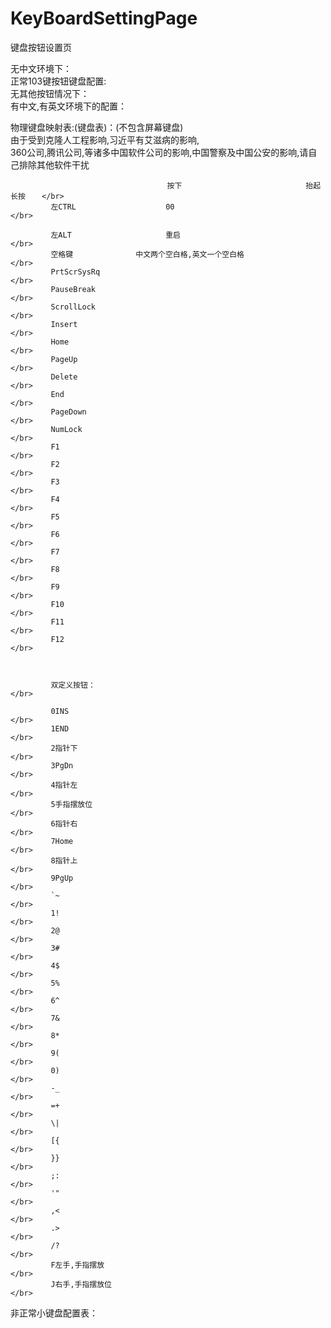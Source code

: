 # KeyBoardSettingPage
键盘按钮设置页

无中文环境下：　　　　　　　　</br>
正常103键按钮键盘配置:　　　　</br>
无其他按钮情况下：               </br>
有中文,有英文环境下的配置：　　　　</br>

物理键盘映射表:(键盘表)：(不包含屏幕键盘)                                                                       </br>
             由于受到克隆人工程影响,习近平有艾滋病的影响,                                                        </br>
             360公司,腾讯公司,等诸多中国软件公司的影响,中国警察及中国公安的影响,请自己排除其他软件干扰              </br>


                                       按下　                          抬起　                          长按　  </br>
             左CTRL                    00                                                                    </br> 

             左ALT                     重启                                                                 </br>
             空格键              中文两个空白格,英文一个空白格                                                 </br>
             PrtScrSysRq                                                                                    </br>
             PauseBreak                                                                                     </br>
             ScrollLock                                                                                     </br>
             Insert                                                                                         </br>
             Home                                                                                           </br>
             PageUp                                                                                         </br>
             Delete                                                                                         </br>
             End                                                                                            </br>
             PageDown                                                                                       </br>
             NumLock                                                                                        </br>
             F1                                                                                             </br>
             F2                                                                                             </br>
             F3                                                                                             </br>
             F4                                                                                             </br>
             F5                                                                                             </br>
             F6                                                                                             </br>
             F7                                                                                             </br>
             F8                                                                                             </br>
             F9                                                                                             </br>
             F10                                                                                            </br>
             F11                                                                                            </br>
             F12                                                                                            </br>
             
             
             
             双定义按钮：                                                                                    </br>
             
             0INS                                                                                           </br>
             1END                                                                                           </br>
             2指针下                                                                                         </br>
             3PgDn                                                                                          </br>
             4指针左                                                                                         </br>
             5手指摆放位                                                                                     </br>
             6指针右                                                                                        </br>
             7Home                                                                                          </br>
             8指针上                                                                                         </br>
             9PgUp                                                                                          </br>
             `~                                                                                             </br>
             1!                                                                                             </br>
             2@                                                                                             </br>
             3#                                                                                             </br>
             4$                                                                                             </br>
             5%                                                                                             </br>
             6^                                                                                             </br>
             7&                                                                                             </br>
             8*                                                                                             </br>
             9(                                                                                             </br>
             0)                                                                                             </br>
             -_                                                                                             </br>
             =+                                                                                             </br>
             \|                                                                                             </br>
             [{                                                                                             </br>
             }}                                                                                             </br>
             ;:                                                                                             </br>
             '"                                                                                             </br>
             ,<                                                                                             </br>
             .>                                                                                             </br>
             /?                                                                                             </br>
             F左手,手指摆放                                                                                  </br>
             J右手,手指摆放位                                                                                </br>

非正常小键盘配置表：　　　　　　</br>










